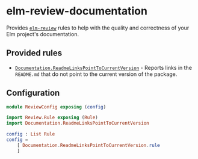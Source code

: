 # elm-review-documentation

Provides [`elm-review`](https://package.elm-lang.org/packages/jfmengels/elm-review/latest/) rules to help with the quality and correctness of your Elm project's documentation.


## Provided rules

- [`Documentation.ReadmeLinksPointToCurrentVersion`](https://package.elm-lang.org/packages/jfmengels/elm-review-documentation/1.0.0/Documentation-ReadmeLinksPointToCurrentVersion) - Reports links in the `README.md` that do not point to the current version of the package.

## Configuration

```elm
module ReviewConfig exposing (config)

import Review.Rule exposing (Rule)
import Documentation.ReadmeLinksPointToCurrentVersion

config : List Rule
config =
    [ Documentation.ReadmeLinksPointToCurrentVersion.rule
    ]
```
